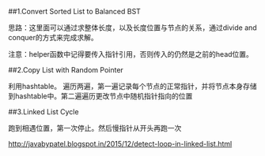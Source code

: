 ##1.Convert Sorted List to Balanced BST

思路：这里面可以通过求整体长度，以及长度位置与节点的关系，通过divide and conquer的方式来完成求解。

注意：helper函数中记得要传入指针引用，否则传入的仍然是之前的head位置。


##2.Copy List with Random Pointer

利用hashtable。 遍历两遍，第一遍记录每个节点的正常指针，并将节点本身存储到hashtable中。第二遍遍历更改节点中随机指针指向的位置

##3.Linked List Cycle

跑到相遇位置，第一次停止。然后慢指针从开头再跑一次

http://javabypatel.blogspot.in/2015/12/detect-loop-in-linked-list.html
